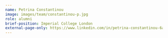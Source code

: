 ```yaml
---
name: Petrina Constantinou
image: images/team/constantinou-p.jpg
role: alumni
brief-position: Imperial College London
external-page-only: https://www.linkedin.com/in/petrina-constantinou-6aa761206/ 
---
```


